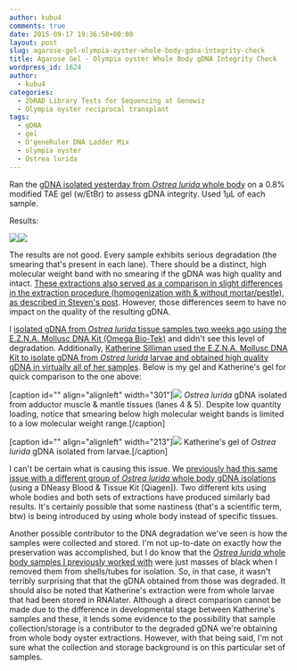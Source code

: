 ```yaml
---
author: kubu4
comments: true
date: 2015-09-17 19:36:50+00:00
layout: post
slug: agarose-gel-olympia-oyster-whole-body-gdna-integrity-check
title: Agarose Gel - Olympia oyster Whole Body gDNA Integrity Check
wordpress_id: 1624
author:
  - kubu4
categories:
  - 2bRAD Library Tests for Sequencing at Genewiz
  - Olympia oyster reciprocal transplant
tags:
  - gDNA
  - gel
  - O'geneRuler DNA Ladder Mix
  - olympia oyster
  - Ostrea lurida
---
```


Ran the [gDNA isolated yesterday from _Ostrea lurida_ whole body](2015/09/16/dna-isolation-olympia-oyster-whole-body.html) on a 0.8% modified TAE gel (w/EtBr) to assess gDNA integrity. Used 1μL of each sample.



Results:

[![](https://raw.githubusercontent.com/sr320/LabDocs/master/protocols/Commercial_Protocols/ThermoFisher_OgeneRuler_DNA_Ladder_Mix_F100439.jpg)](https://raw.githubusercontent.com/sr320/LabDocs/master/protocols/Commercial_Protocols/ThermoFisher_OgeneRuler_DNA_Ladder_Mix_F100439.jpg)[![](http://eagle.fish.washington.edu/Arabidopsis/20150917_gel_gDNA_Oly_RAD.jpg)](http://eagle.fish.washington.edu/Arabidopsis/20150917_gel_gDNA_Oly_RAD.jpg)

The results are not good. Every sample exhibits serious degradation (the smearing that's present in each lane). There should be a distinct, high molecular weight band with no smearing if the gDNA was high quality and intact. [These extractions also served as a comparison in slight differences in the extraction procedure (homogenization with & without mortar/pestle), as described in Steven's post](https://onsnetwork.org/halfshell/2015/09/16/running-the-numbers/). However, those differences seem to have no impact on the quality of the resulting gDNA.

I [isolated gDNA from _Ostrea lurida_ tissue samples two weeks ago using the E.Z.N.A. Mollusc DNA Kit (Omega Bio-Tek)](2015/09/01/agarose-gel-geoduck-olympia-oyster-gdna-integrity-check.html) and didn't see this level of degradation. Additionally, [Katherine Silliman used the E.Z.N.A. Mollusc DNA Kit to isolate gDNA from _Ostrea lurida_ larvae and obtained high quality gDNA in virtually all of her samples](https://marinegenes.com/2015/09/11/friday-91112/). Below is my gel and Katherine's gel for quick comparison to the one above:

[caption id="" align="alignleft" width="301"][![](https://eagle.fish.washington.edu/Arabidopsis/20150901_gDNA_geoduck_oly.jpg)](http://eagle.fish.washington.edu/Arabidopsis/20150901_gDNA_geoduck_oly.jpg) _Ostrea lurida_ gDNA isolated from adductor muscle & mantle tissues (lanes 4 & 5). Despite low quantity loading, notice that smearing below high molecular weight bands is limited to a low molecular weight range.[/caption]

[caption id="" align="alignleft" width="213"][![](https://marinegenes.files.wordpress.com/2015/09/gel_9_11_15.jpg?w=584)](https://marinegenes.files.wordpress.com/2015/09/gel_9_11_15.jpg?w=584) Katherine's gel of _Ostrea lurida_ gDNA isolated from larvae.[/caption]

























I can't be certain what is causing this issue. We [previously had this same issue with a different group of _Ostrea lurida_ whole body gDNA isolations](https://heareresearch.blogspot.com/2015/02/2-18-2015-96-well-plate-extract-gel-run.html) (using a DNeasy Blood & Tissue Kit [Qiagen]). Two different kits using whole bodies and both sets of extractions have produced similarly bad results. It's certainly possible that some nastiness (that's a scientific term, btw) is being introduced by using whole body instead of specific tissues.

Another possible contributor to the DNA degradation we've seen is how the samples were collected and stored. I'm not up-to-date on exactly how the preservation was accomplished, but I do know that the [_Ostrea lurida_ whole body samples I previously worked with](2014/10/14/dna-isolation-olympia-oyster-populations-for-rad-sequencing.html) were just masses of black when I removed them from shells/tubes for isolation. So, in that case, it wasn't terribly surprising that that the gDNA obtained from those was degraded. It should also be noted that Katherine's extraction were from whole larvae that had been stored in RNAlater. Although a direct comparison cannot be made due to the difference in developmental stage between Katherine's samples and these, it lends some evidence to the possibility that sample collection/storage is a contributor to the degraded gDNA we're obtaining from whole body oyster extractions. However, with that being said, I'm not sure what the collection and storage background is on this particular set of samples.
